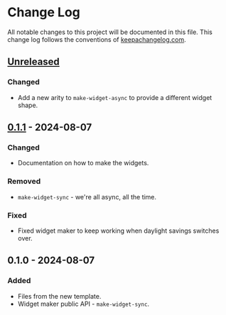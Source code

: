 # Change Log
All notable changes to this project will be documented in this file. This change log follows the conventions of [keepachangelog.com](http://keepachangelog.com/).

## [Unreleased]
### Changed
- Add a new arity to `make-widget-async` to provide a different widget shape.

## [0.1.1] - 2024-08-07
### Changed
- Documentation on how to make the widgets.

### Removed
- `make-widget-sync` - we're all async, all the time.

### Fixed
- Fixed widget maker to keep working when daylight savings switches over.

## 0.1.0 - 2024-08-07
### Added
- Files from the new template.
- Widget maker public API - `make-widget-sync`.

[Unreleased]: https://sourcehost.site/your-name/demo16/compare/0.1.1...HEAD
[0.1.1]: https://sourcehost.site/your-name/demo16/compare/0.1.0...0.1.1
